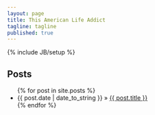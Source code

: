 ```yaml
---
layout: page
title: This American Life Addict
tagline: tagline
published: true
---
```


{% include JB/setup %}
  
## Posts

<ul class="posts">
  {% for post in site.posts %}
    <li><span>{{ post.date | date_to_string }}</span> &raquo; <a href="{{ BASE_PATH }}{{ post.url }}">{{ post.title }}</a></li>
  {% endfor %}
</ul>